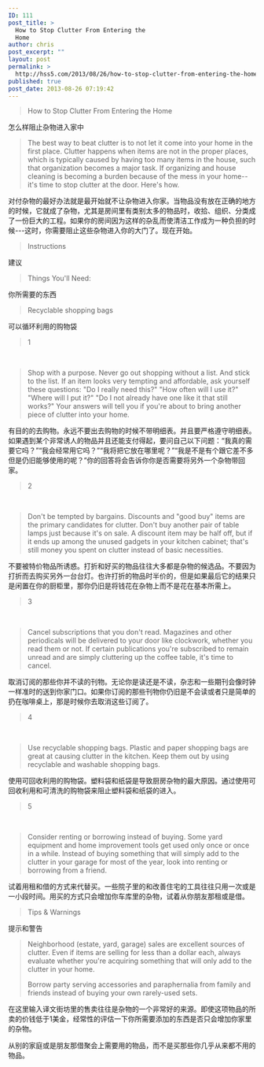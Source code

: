 ```yaml
---
ID: 111
post_title: >
  How to Stop Clutter From Entering the
  Home
author: chris
post_excerpt: ""
layout: post
permalink: >
  http://hss5.com/2013/08/26/how-to-stop-clutter-from-entering-the-home/
published: true
post_date: 2013-08-26 07:19:42
---
```

<blockquote>How to Stop Clutter From Entering the Home</blockquote> <p>怎么样阻止杂物进入家中 <blockquote>The best way to beat clutter is to not let it come into your home in the first place. Clutter happens when items are not in the proper places, which is typically caused by having too many items in the house, such that organization becomes a major task. If organizing and house cleaning is becoming a burden because of the mess in your home--it's time to stop clutter at the door. Here's how.</blockquote> <p>对付杂物的最好办法就是最开始就不让杂物进入你家。当物品没有放在正确的地方的时候，它就成了杂物，尤其是房间里有类别太多的物品时，收拾、组织、分类成了一份巨大的工程。如果你的房间因为这样的杂乱而使清洁工作成为一种负担的时候---这时，你需要阻止这些杂物进入你的大门了。现在开始。 <blockquote>Instructions</blockquote> <p>建议 <blockquote>Things You'll Need:</blockquote> <p>你所需要的东西 <blockquote>Recyclable shopping bags</blockquote> <p>可以循环利用的购物袋 <blockquote>1</blockquote> <p>&nbsp; <blockquote>Shop with a purpose. Never go out shopping without a list. And stick to the list. If an item looks very tempting and affordable, ask yourself these questions: "Do I really need this?" "How often will I use it?" "Where will I put it?" "Do I not already have one like it that still works?" Your answers will tell you if you're about to bring another piece of clutter into your home.</blockquote> <p>有目的的去购物。永远不要出去购物的时候不带明细表。并且要严格遵守明细表。如果遇到某个非常诱人的物品并且还能支付得起，要问自己以下问题：“我真的需要它吗？”“我会经常用它吗？”“我将把它放在哪里呢？”“我是不是有个跟它差不多但是仍旧能够使用的呢？”你的回答将会告诉你你是否需要将另外一个杂物带回家。 <blockquote>2</blockquote> <p>&nbsp; <blockquote>Don't be tempted by bargains. Discounts and "good buy" items are the primary candidates for clutter. Don't buy another pair of table lamps just because it's on sale. A discount item may be half off, but if it ends up among the unused gadgets in your kitchen cabinet; that's still money you spent on clutter instead of basic necessities.</blockquote> <p>不要被特价物品所诱惑。打折和好买的物品往往大多都是杂物的候选品。不要因为打折而去购买另外一台台灯。也许打折的物品时半价的，但是如果最后它的结果只是闲置在你的厨柜里，那你仍旧是将钱花在杂物上而不是花在基本所需上。 <blockquote>3</blockquote> <p>&nbsp; <blockquote>Cancel subscriptions that you don't read. Magazines and other periodicals will be delivered to your door like clockwork, whether you read them or not. If certain publications you're subscribed to remain unread and are simply cluttering up the coffee table, it's time to cancel.</blockquote> <p>取消订阅的那些你并不读的刊物。无论你是读还是不读，杂志和一些期刊会像时钟一样准时的送到你家门口。如果你订阅的那些刊物你仍旧是不会读或者只是简单的扔在咖啡桌上，那是时候你去取消这些订阅了。 <blockquote>4</blockquote> <p>&nbsp; <blockquote>Use recyclable shopping bags. Plastic and paper shopping bags are great at causing clutter in the kitchen. Keep them out by using recyclable and washable shopping bags.</blockquote> <p>使用可回收利用的购物袋。塑料袋和纸袋是导致厨房杂物的最大原因。通过使用可回收利用和可清洗的购物袋来阻止塑料袋和纸袋的进入。 <blockquote>5</blockquote> <p>&nbsp; <blockquote>Consider renting or borrowing instead of buying. Some yard equipment and home improvement tools get used only once or once in a while. Instead of buying something that will simply add to the clutter in your garage for most of the year, look into renting or borrowing from a friend.</blockquote> <p>试着用租和借的方式来代替买。一些院子里的和改善住宅的工具往往只用一次或是一小段时间。用买的方式只会增加你车库里的杂物，试着从你朋友那租或是借。 <blockquote>Tips &amp; Warnings</blockquote> <p>提示和警告 <blockquote> <p>Neighborhood (estate, yard, garage) sales are excellent sources of clutter. Even if items are selling for less than a dollar each, always evaluate whether you're acquiring something that will only add to the clutter in your home. <p>Borrow party serving accessories and paraphernalia from family and friends instead of buying your own rarely-used sets.</p></blockquote> <p>在这里输入译文街坊里的售卖往往是杂物的一个非常好的来源。即使这项物品的所卖的价钱低于1美金，经常性的评估一下你所需要添加的东西是否只会增加你家里的杂物。 <p>从别的家庭或是朋友那借聚会上需要用的物品，而不是买那些你几乎从来都不用的物品。</p>
